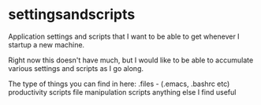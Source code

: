 settingsandscripts
==================

Application settings and scripts that I want to be able to get whenever I startup a new machine.

Right now this doesn't have much, but I would like to be able to accumulate various settings and scripts as I go along.

The type of things you can find in here:
.files - (.emacs, .bashrc etc)
productivity scripts
file manipulation scripts
anything else I find useful
